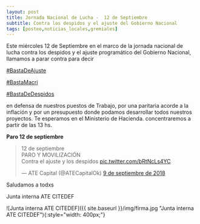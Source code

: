 ```yaml
---
layout: post
title: Jornada Nacional de Lucha -  12 de Septiembre
subtitle: Contra los despidos y el ajuste del Gobierno Nacional
tags: [posteo,noticias_locales,gremiales]
---
```



Este miércoles 12 de Septiembre en el marco de la jornada nacional de lucha contra los despidos y el ajuste programático del Gobierno Nacional, llamamos a parar contra para decir

[#BastaDeAjuste](https://twitter.com/hashtag/BastaDeAjuste)

[#BastaMacri](https://twitter.com/hashtag/BastaMacri)

[#BastaDeDespidos](https://twitter.com/hashtag/BastaDeDespidos)


en defensa de nuestros puestos de Trabajo, por una paritaria acorde a la inflación y por un presupuesto donde podamos desarrollar todos nuestros proyectos.
Te esperamos en el Ministerio de Hacienda. concentraremos a partir de las 13 hs.


**Paro 12 de septiembre**


<blockquote class="twitter-tweet" data-lang="es"><p lang="es" dir="ltr">12 de septiembre <br>PARO Y MOVILIZACIÓN<br>Contra el ajuste y los despidos <a href="https://t.co/bRtNcLs4YC">pic.twitter.com/bRtNcLs4YC</a></p>&mdash; ATE Capital (@ATECapitalOk) <a href="https://twitter.com/ATECapitalOk/status/1038828877668397056?ref_src=twsrc%5Etfw">9 de septiembre de 2018</a></blockquote>
<script async src="https://platform.twitter.com/widgets.js" charset="utf-8"></script>



Saludamos a todxs

Junta interna ATE CITEDEF


![Junta interna ATE CITEDEF]({{ site.baseurl }}/img/firma.jpg "Junta interna ATE CITEDEF"){:style="width: 400px;"}
